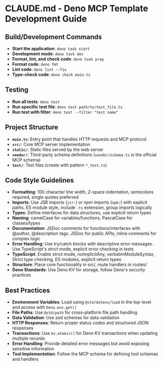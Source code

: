 # CLAUDE.md - Deno MCP Template Development Guide

## Build/Development Commands

- **Start the application**: `deno task start`
- **Development mode**: `deno task dev`
- **Format, lint, and check code**: `deno task prep`
- **Format code**: `deno fmt`
- **Lint code**: `deno lint --fix`
- **Type-check code**: `deno check main.ts`

## Testing

- **Run all tests**: `deno test`
- **Run specific test file**: `deno test path/to/test_file.ts`
- **Run test with filter**: `deno test --filter "test name"`

## Project Structure

- **`main.ts`**: Entry point that handles HTTP requests and MCP protocol
- **`src/`**: Core MCP server implementation
- **`static/`**: Static files served by the web server
- **`vendor/`**: Third-party schema definitions (`vendor/schema.ts` is the official MCP schema)
- **`test/`**: Test files (create with pattern `*_test.ts`)

## Code Style Guidelines

- **Formatting**: 100 character line width, 2-space indentation, semicolons required, single quotes preferred
- **Imports**: Use JSR imports (`jsr:`) or npm imports (`npm:`) with explicit paths. ES module style, include `.ts` extension, group imports logically
- **Types**: Define interfaces for data structures, use explicit return types
- **Naming**: camelCase for variables/functions, PascalCase for classes/types
- **Documentation**: JSDoc comments for functions/interfaces with @author, @description tags. JSDoc for public APIs, inline comments for complex logic
- **Error Handling**: Use try/catch blocks with descriptive error messages. Use TypeScript's strict mode, explicit error checking in tests
- **TypeScript**: Enable strict mode, noImplicitAny, verbatimModuleSyntax, Strict type checking, ES modules, explicit return types
- **Structure**: Place core functionality in src/, route handlers in routes/
- **Deno Standards**: Use Deno KV for storage, follow Deno's security practices

## Best Practices

- **Environment Variables**: Load using `@std/dotenv/load` in the top-level and access with `Deno.env.get()`
- **File Paths**: Use `@std/path` for cross-platform file path handling
- **Data Validation**: Use zod schemas for data validation
- **HTTP Responses**: Return proper status codes and structured JSON responses
- **Transactions**: Use `kv.atomic()` for Deno KV transactions when updating multiple records
- **Error Handling**: Provide detailed error messages but avoid exposing sensitive information
- **Tool Implementation**: Follow the MCP schema for defining tool schemas and handlers
